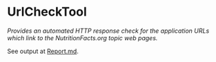 # UrlCheckTool

_Provides an automated HTTP response check for the application URLs which link to the NutritionFacts.org topic web pages._

See output at [Report.md](Report.md).
